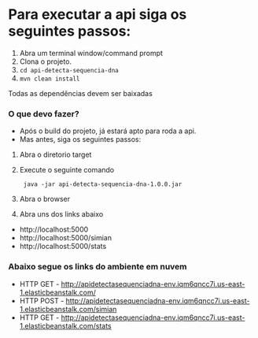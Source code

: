 Para executar a api siga os seguintes passos:
=======================

1. Abra um terminal window/command prompt
2. Clona o projeto.
3. `cd api-detecta-sequencia-dna` 
4. `mvn clean install`

Todas as dependências devem ser baixadas 

### O que devo fazer?

- Após o build do projeto, já estará apto para roda a api.
- Mas antes, siga os seguintes passos:

1. Abra o diretorio target
2. Execute o seguinte comando

        java -jar api-detecta-sequencia-dna-1.0.0.jar
        
3. Abra o browser
4. Abra uns dos links abaixo

- http://localhost:5000
- http://localhost:5000/simian
- http://localhost:5000/stats


### Abaixo segue os links do ambiente em nuvem 

- HTTP GET - http://apidetectasequenciadna-env.iqm6qncc7i.us-east-1.elasticbeanstalk.com/
- HTTP POST - http://apidetectasequenciadna-env.iqm6qncc7i.us-east-1.elasticbeanstalk.com/simian
- HTTP GET - http://apidetectasequenciadna-env.iqm6qncc7i.us-east-1.elasticbeanstalk.com/stats
